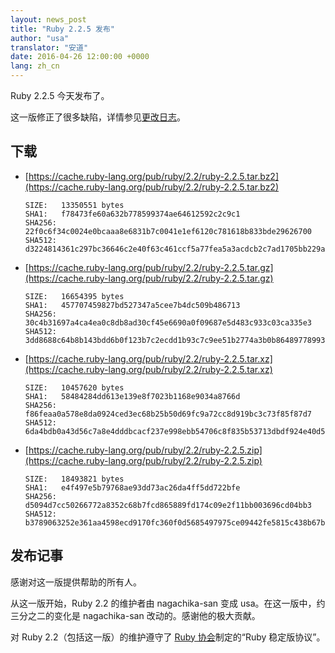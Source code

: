 ```yaml
---
layout: news_post
title: "Ruby 2.2.5 发布"
author: "usa"
translator: "安道"
date: 2016-04-26 12:00:00 +0000
lang: zh_cn
---
```


Ruby 2.2.5 今天发布了。

这一版修正了很多缺陷，详情参见[更改日志](https://svn.ruby-lang.org/repos/ruby/tags/v2_2_5/ChangeLog)。

## 下载

* [https://cache.ruby-lang.org/pub/ruby/2.2/ruby-2.2.5.tar.bz2](https://cache.ruby-lang.org/pub/ruby/2.2/ruby-2.2.5.tar.bz2)

      SIZE:   13350551 bytes
      SHA1:   f78473fe60a632b778599374ae64612592c2c9c1
      SHA256: 22f0c6f34c0024e0bcaaa8e6831b7c0041e1ef6120c781618b833bde29626700
      SHA512: d3224814361c297bc36646c2e40f63c461ccf5a77fea5a3acdcb2c7ad1705bb229ac6abbd7ad1ae61cbe0fefd7a008c6102568d11366ad3107179302cd3e734e

* [https://cache.ruby-lang.org/pub/ruby/2.2/ruby-2.2.5.tar.gz](https://cache.ruby-lang.org/pub/ruby/2.2/ruby-2.2.5.tar.gz)

      SIZE:   16654395 bytes
      SHA1:   457707459827bd527347a5cee7b4dc509b486713
      SHA256: 30c4b31697a4ca4ea0c8db8ad30cf45e6690a0f09687e5d483c933c03ca335e3
      SHA512: 3dd8688c64b8b143bdd6b0f123b7c2ecdd1b93c7c9ee51b2774a3b0b864897789932c7ad406293a6ab12c9eb9db9cfb2940fc14e2afc4f79718994f7668cbd5f

* [https://cache.ruby-lang.org/pub/ruby/2.2/ruby-2.2.5.tar.xz](https://cache.ruby-lang.org/pub/ruby/2.2/ruby-2.2.5.tar.xz)

      SIZE:   10457620 bytes
      SHA1:   58484284dd613e139e8f7023b1168e9034a8766d
      SHA256: f86feaa0a578e8da0924ced3ec68b25b50d69fc9a72cc8d919bc3c73f85f87d7
      SHA512: 6da4bdb0a43d56c7a8e4dddbcacf237e998ebb54706c8f835b53713dbdf924e40d5f89f63017515e1d66904ca01f28058cf296567104e06540c57f036dcdd0fe

* [https://cache.ruby-lang.org/pub/ruby/2.2/ruby-2.2.5.zip](https://cache.ruby-lang.org/pub/ruby/2.2/ruby-2.2.5.zip)

      SIZE:   18493821 bytes
      SHA1:   e4f497e5b79768ae93dd73ac26da4ff5dd722bfe
      SHA256: d5094d7cc50266772a8352c68b7fcd865889fd174c09e2f11bb003696cd04bb3
      SHA512: b3789063252e361aa4598ecd9170fc360f0d5685497975ce09442fe5815c438b67b95fc67e56b99ab4044a49715ed1a8b1fb089f757c7c0d1a777536e06de8cf

## 发布记事

感谢对这一版提供帮助的所有人。

从这一版开始，Ruby 2.2 的维护者由 nagachika-san 变成 usa。在这一版中，约三分之二的变化是 nagachika-san 改动的。感谢他的极大贡献。

对 Ruby 2.2（包括这一版）的维护遵守了 [Ruby 协会](http://www.ruby.or.jp/)制定的“Ruby 稳定版协议”。
